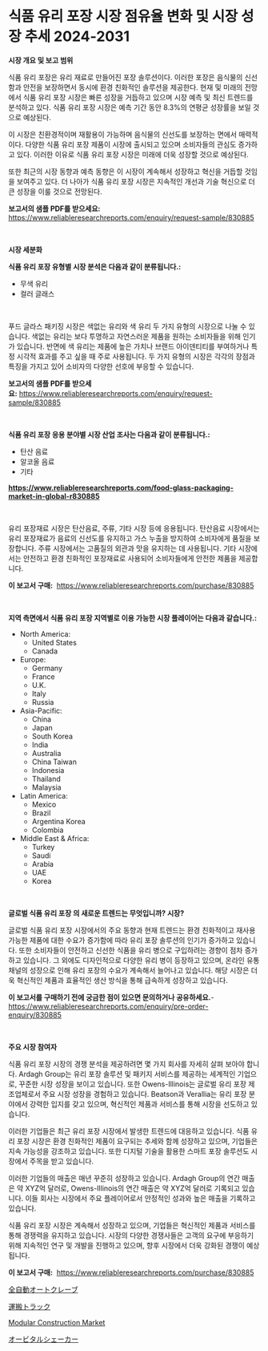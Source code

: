 <p><h1>식품 유리 포장 시장 점유율 변화 및 시장 성장 추세 2024-2031</h1></p><p><strong>시장 개요 및 보고 범위</strong></p>
<p><p>식품 유리 포장은 유리 재료로 만들어진 포장 솔루션이다. 이러한 포장은 음식물의 신선함과 안전을 보장하면서 동시에 환경 친화적인 솔루션을 제공한다. 현재 및 미래의 전망에서 식품 유리 포장 시장은 빠른 성장을 거듭하고 있으며 시장 예측 및 최신 트렌드를 분석하고 있다. 식품 유리 포장 시장은 예측 기간 동안 8.3%의 연평균 성장률을 보일 것으로 예상된다.</p><p>이 시장은 친환경적이며 재활용이 가능하며 음식물의 신선도를 보장하는 면에서 매력적이다. 다양한 식품 유리 포장 제품이 시장에 출시되고 있으며 소비자들의 관심도 증가하고 있다. 이러한 이유로 식품 유리 포장 시장은 미래에 더욱 성장할 것으로 예상된다.</p><p>또한 최근의 시장 동향과 예측 동향은 이 시장이 계속해서 성장하고 혁신을 거듭할 것임을 보여주고 있다. 더 나아가 식품 유리 포장 시장은 지속적인 개선과 기술 혁신으로 더 큰 성장을 이룰 것으로 전망된다.</p></p>
<p><strong>보고서의 샘플 PDF를 받으세요:</strong> <a href="https://www.reliableresearchreports.com/enquiry/request-sample/830885">https://www.reliableresearchreports.com/enquiry/request-sample/830885</a></p>
<p>&nbsp;</p>
<p><strong>시장 세분화</strong></p>
<p><strong>식품 유리 포장 유형별 시장 분석은 다음과 같이 분류됩니다.:</strong></p>
<p><ul><li>무색 유리</li><li>컬러 글래스</li></ul></p>
<p>&nbsp;</p>
<p><p>푸드 글라스 패키징 시장은 색없는 유리와 색 유리 두 가지 유형의 시장으로 나눌 수 있습니다. 색없는 유리는 보다 투명하고 자연스러운 제품을 원하는 소비자들을 위해 인기가 있습니다. 반면에 색 유리는 제품에 높은 가치나 브랜드 아이덴티티를 부여하거나 특정 시각적 효과를 주고 싶을 때 주로 사용됩니다. 두 가지 유형의 시장은 각각의 장점과 특징을 가지고 있어 소비자의 다양한 선호에 부응할 수 있습니다.</p></p>
<p><strong>보고서의 샘플 PDF를 받으세요:</strong>&nbsp;<a href="https://www.reliableresearchreports.com/enquiry/request-sample/830885">https://www.reliableresearchreports.com/enquiry/request-sample/830885</a></p>
<p>&nbsp;</p>
<p><strong> 식품 유리 포장 응용 분야별 시장 산업 조사는 다음과 같이 분류됩니다.:</strong></p>
<p><ul><li>탄산 음료</li><li>알코올 음료</li><li>기타</li></ul></p>
<p><strong><a href="https://www.reliableresearchreports.com/food-glass-packaging-market-in-global-r830885">https://www.reliableresearchreports.com/food-glass-packaging-market-in-global-r830885</a></strong></p>
<p>&nbsp;</p>
<p><p>유리 포장재료 시장은 탄산음료, 주류, 기타 시장 등에 응용됩니다. 탄산음료 시장에서는 유리 포장재료가 음료의 신선도를 유지하고 가스 누출을 방지하여 소비자에게 품질을 보장합니다. 주류 시장에서는 고품질의 외관과 맛을 유지하는 데 사용됩니다. 기타 시장에서는 안전하고 환경 친화적인 포장재료로 사용되어 소비자들에게 안전한 제품을 제공합니다.</p></p>
<p><strong>이 보고서 구매:</strong>&nbsp; <a href="https://www.reliableresearchreports.com/purchase/830885">https://www.reliableresearchreports.com/purchase/830885</a></p>
<p>&nbsp;</p>
<p><strong>지역 측면에서 식품 유리 포장 지역별로 이용 가능한 시장 플레이어는 다음과 같습니다.:</strong></p>
<p><ul>
    <li>
        North America:
        <ul>
            <li>United States</li>
            <li>Canada</li>
        </ul>
    </li>
    <li>
        Europe:
        <ul>
            <li>Germany</li>
            <li>France</li>
            <li>U.K.</li>
            <li>Italy</li>
            <li>Russia</li>
        </ul>
    </li>
    <li>
        Asia-Pacific:
        <ul>
            <li>China</li>
            <li>Japan</li>
            <li>South Korea</li>
            <li>India</li>
            <li>Australia</li>
            <li>China Taiwan</li>
            <li>Indonesia</li>
            <li>Thailand</li>
            <li>Malaysia</li>
        </ul>
    </li>
    <li>
        Latin America:
        <ul>
            <li>Mexico</li>
            <li>Brazil</li>
            <li>Argentina Korea</li>
            <li>Colombia</li>
        </ul>
    </li>
    <li>
        Middle East & Africa:
        <ul>
            <li>Turkey</li>
            <li>Saudi</li>
            <li>Arabia</li>
            <li>UAE</li>
            <li>Korea</li>
        </ul>
    </li>
    </ul></p>
<p>&nbsp;</p>
<p><strong>글로벌 식품 유리 포장 의 새로운 트렌드는 무엇입니까? 시장?</strong></p>
<p><p>글로벌 식품 유리 포장 시장에서의 주요 동향과 현재 트렌드는 환경 친화적이고 재사용 가능한 제품에 대한 수요가 증가함에 따라 유리 포장 솔루션의 인기가 증가하고 있습니다. 또한 소비자들이 안전하고 신선한 식품을 유리 병으로 구입하려는 경향이 점차 증가하고 있습니다. 그 외에도 디자인적으로 다양한 유리 병이 등장하고 있으며, 온라인 유통 채널의 성장으로 인해 유리 포장의 수요가 계속해서 늘어나고 있습니다. 해당 시장은 더욱 혁신적인 제품과 효율적인 생산 방식을 통해 급속하게 성장하고 있습니다.</p></p>
<p><strong>이 보고서를 구매하기 전에 궁금한 점이 있으면 문의하거나 공유하세요.</strong>- <a href="https://www.reliableresearchreports.com/enquiry/pre-order-enquiry/830885">https://www.reliableresearchreports.com/enquiry/pre-order-enquiry/830885</a></p>
<p>&nbsp;</p>
<p><strong>주요 시장 참여자</strong></p>
<p><p>식품 유리 포장 시장의 경쟁 분석을 제공하려면 몇 가지 회사를 자세히 살펴 보아야 합니다. Ardagh Group는 유리 포장 솔루션 및 패키지 서비스를 제공하는 세계적인 기업으로, 꾸준한 시장 성장을 보이고 있습니다. 또한 Owens-Illinois는 글로벌 유리 포장 제조업체로서 주요 시장 성장을 경험하고 있습니다. Beatson과 Verallia는 유리 포장 분야에서 강력한 입지를 갖고 있으며, 혁신적인 제품과 서비스를 통해 시장을 선도하고 있습니다.</p><p>이러한 기업들은 최근 유리 포장 시장에서 발생한 트렌드에 대응하고 있습니다. 식품 유리 포장 시장은 환경 친화적인 제품이 요구되는 추세와 함께 성장하고 있으며, 기업들은 지속 가능성을 강조하고 있습니다. 또한 디지털 기술을 활용한 스마트 포장 솔루션도 시장에서 주목을 받고 있습니다.</p><p>이러한 기업들의 매출은 매년 꾸준히 성장하고 있습니다. Ardagh Group의 연간 매출은 약 XYZ억 달러로, Owens-Illinois의 연간 매출은 약 XYZ억 달러로 기록되고 있습니다. 이들 회사는 시장에서 주요 플레이어로서 안정적인 성과와 높은 매출을 기록하고 있습니다.</p><p>식품 유리 포장 시장은 계속해서 성장하고 있으며, 기업들은 혁신적인 제품과 서비스를 통해 경쟁력을 유지하고 있습니다. 시장의 다양한 경쟁사들은 고객의 요구에 부응하기 위해 지속적인 연구 및 개발을 진행하고 있으며, 향후 시장에서 더욱 강화된 경쟁이 예상됩니다.</p></p>
<p><strong>이 보고서 구매:</strong>&nbsp;&nbsp;<a href="https://www.reliableresearchreports.com/purchase/830885">https://www.reliableresearchreports.com/purchase/830885</a></p>
<p><p><a href="https://github.com/joaejkdzgyljvo6/Market-Research-Report-List-1/blob/main/212664926285.md">全自動オートクレーブ</a></p><p><a href="https://medium.com/@joanacasper14/%E3%83%9B%E3%83%BC%E3%83%AB%E3%83%88%E3%83%A9%E3%83%83%E3%82%AF%E5%B8%82%E5%A0%B4%E5%B1%95%E6%9C%9B-%E6%A5%AD%E7%95%8C%E6%A6%82%E8%A6%81%E3%81%A8%E4%BA%88%E6%B8%AC-2024%E5%B9%B4%E3%81%8B%E3%82%892031%E5%B9%B4-a019954289e1">運搬トラック</a></p><p><a href="https://github.com/WillieWoodard/Market-Research-Report-List-4/blob/main/modular-construction-market.md">Modular Construction Market</a></p><p><a href="https://medium.com/@josephee58/%E3%82%AA%E3%83%BC%E3%83%93%E3%82%BF%E3%83%AB%E3%82%B7%E3%82%A7%E3%83%BC%E3%82%AB%E3%83%BC%E5%B8%82%E5%A0%B4%E3%81%AE%E5%88%86%E6%9E%90%E3%81%A82024%E5%B9%B4%E3%81%8B%E3%82%892031%E5%B9%B4%E3%81%BE%E3%81%A7%E3%81%AE%E6%9C%9F%E9%96%93%E3%81%AE%E3%82%B5%E3%82%A4%E3%82%BA%E4%BA%88%E6%B8%AC-7a90a8632211">オービタルシェーカー</a></p></p>